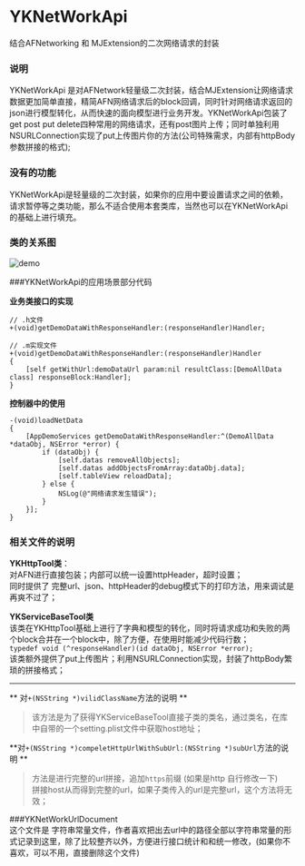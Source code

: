 # YKNetWorkApi
结合AFNetworking 和 MJExtension的二次网络请求的封装


### 说明
YKNetWorkApi 是对AFNetwork轻量级二次封装，结合MJExtension让网络请求数据更加简单直接，精简AFN网络请求后的block回调，同时针对网络请求返回的json进行模型转化，从而快速的面向模型进行业务开发。YKNetWorkApi包装了get post put delete四种常用的网络请求，还有post图片上传；同时单独利用NSURLConnection实现了put上传图片你的方法(公司特殊需求，内部有httpBody参数拼接的格式);

### 没有的功能  
YKNetWorkApi是轻量级的二次封装，如果你的应用中要设置请求之间的依赖，请求暂停等之类功能，那么不适合使用本套类库，当然也可以在YKNetWorkApi的基础上进行填充。  

### 类的关系图  
![demo](./demo.png)

###YKNetWorkApi的应用场景部分代码

**业务类接口的实现**  

```    
// .h文件
+(void)getDemoDataWithResponseHandler:(responseHandler)Handler;

// .m实现文件  
+(void)getDemoDataWithResponseHandler:(responseHandler)Handler
{
    [self getWithUrl:demoDataUrl param:nil resultClass:[DemoAllData class] responseBlock:Handler];
}

```  
**控制器中的使用**     

```  
-(void)loadNetData
{
    [AppDemoServices getDemoDataWithResponseHandler:^(DemoAllData *dataObj, NSError *error) {
        if (dataObj) {
            [self.datas removeAllObjects];
            [self.datas addObjectsFromArray:dataObj.data];
            [self.tableView reloadData];
        } else {
            NSLog(@"网络请求发生错误");
        }
    }];
}  

```  

### 相关文件的说明  
**YKHttpTool类**：  
对AFN进行直接包装；内部可以统一设置httpHeader，超时设置；  
同时提供了 完整url、json、httpHeader的debug模式下的打印方法，用来调试是再爽不过了；   
   
**YKServiceBaseTool类**  
该类在YKHttpTool基础上进行了字典和模型的转化，同时将请求成功和失败的两个block合并在一个block中，除了方便，在使用时能减少代码行数；  
`typedef void (^responseHandler)(id dataObj, NSError *error);`  
该类额外提供了put上传图片；利用NSURLConnection实现，封装了httpBody繁琐的拼接格式；     
*** 
** 对`+(NSString *)vilidClassName`方法的说明 **  
> 该方法是为了获得YKServiceBaseTool直接子类的类名，通过类名，在库中自带的一个setting.plist文件中获取host地址；  

**对`+(NSString *)compeletHttpUrlWithSubUrl:(NSString *)subUrl`方法的说明 **
> 方法是进行完整的url拼接，追加`https`前缀 (如果是http 自行修改一下)  
> 拼接host从而得到完整的url，如果子类传入的url是完整url，这个方法将无效；    

###YKNetWorkUrlDocument  
这个文件是 字符串常量文件，作者喜欢把出去url中的路径全部以字符串常量的形式记录到这里，除了比较整齐以外，方便进行接口统计和和统一修改，(如果你不喜欢，可以不用，直接删除这个文件)


